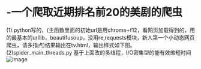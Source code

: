 # -一个爬取近期排名前20的美剧的爬虫
(1).python写的，(主函数里面的初始url是用chrome+f12，看网页加载得到的，用的最基本的urllib，beautifusoup，没用re,requests模块，新人第一个小动态网页爬虫，请多指点)结果输出在tv.html，输出样式如下图。(2)spider_main_threads.py  基于上面改的多线程，I/O密集型的能有效缩短时间
![image](https://github.com/Swy7/python-/raw/master/1-1.PNG)


